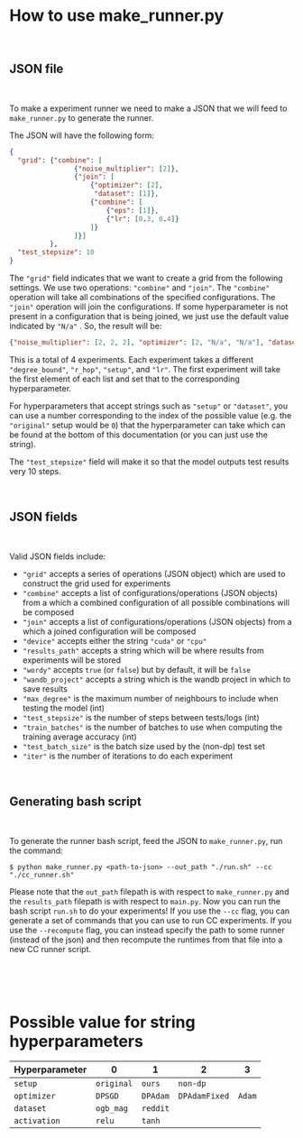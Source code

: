 # How to use make_runner.py

<br />

## JSON file

<br />

To make a experiment runner we need to make a JSON that we will feed to ```make_runner.py``` to generate the runner.

The JSON will have the following form:

```json
{
  "grid": {"combine": [
                {"noise_multiplier": [2]},
                {"join": [
                    {"optimizer": [2],
                     "dataset": [1]},
                    {"combine": [
                        {"eps": [1]},
                        {"lr": [0.3, 0.4]}
                    ]}
                ]}]
          },
  "test_stepsize": 10
}
```

The ```"grid"``` field indicates that we want to create a grid from the following settings. We use two operations: ```"combine"``` and ```"join"```. The ```"combine"``` operation will take all combinations of the specified configurations. The ```"join"``` operation will join the configurations. If some hyperparameter is not present in a configuration that is being joined, we just use the default value indicated by ```"N/a"``` . So, the result will be:

```json
{"noise_multiplier": [2, 2, 2], "optimizer": [2, "N/a", "N/a"], "dataset": [1, "N/a", "N/a"], "eps": ["N/a", 1, 1], "lr": ["N/a", 0.3, 0.4]}
```

This is a total of 4 experiments. Each experiment takes a different ```"degree_bound"```, ```"r_hop"```, ```"setup"```, and ```"lr"```. The first experiment will take the first element of each list and set that to the corresponding hyperparameter. 

For hyperparameters that accept strings such as ```"setup"``` or ```"dataset"```, you can use a number corresponding to the index of the possible value (e.g. the ```"original"``` setup would be ```0```) that the hyperparameter can take which can be found at the bottom of this documentation (or you can just use the string).

The ```"test_stepsize"``` field will make it so that the model outputs test results very 10 steps.

<br />

## JSON fields

<br />

Valid JSON fields include:
 - ```"grid"``` accepts a series of operations (JSON object) which are used to construct the grid used for experiments
 - ```"combine"``` accepts a list of configurations/operations (JSON objects) from a which a combined configuration of all possible combinations will be composed
 - ```"join"``` accepts a list of configurations/operations (JSON objects) from a which a joined configuration will be composed
 - ```"device"``` accepts either the string ```"cuda"``` or ```"cpu"```
 - ```"results_path"``` accepts a string which will be where results from experiments will be stored
 - ```"wordy"``` accepts ```true``` (or ```false```) but by default, it will be ```false```
 - ```"wandb_project"``` accepts a string which is the wandb project in which to save results
 - ```"max_degree"``` is the maximum number of neighbours to include when testing the model (int)
 - ```"test_stepsize"``` is the number of steps between tests/logs (int)
 - ```"train_batches"``` is the number of batches to use when computing the training average accuracy (int)
 - ```"test_batch_size"``` is the batch size used by the (non-dp) test set
 - ```"iter"``` is the number of iterations to do each experiment


<br />

## Generating bash script

<br />

To generate the runner bash script, feed the JSON to ```make_runner.py```, run the command:

```$ python make_runner.py <path-to-json> --out_path "./run.sh" --cc "./cc_runner.sh"```

Please note that the ```out_path``` filepath is with respect to ```make_runner.py``` and the ```results_path``` filepath is with respect to ```main.py```. Now you can run the bash script ```run.sh``` to do your experiments! If you use the ```--cc``` flag, you can generate a set of commands that you can use to run CC experiments. If you use the ```--recompute``` flag, you can instead specify the path to some runner (instead of the json) and then recompute the runtimes from that file into a new CC runner script.

<br />
<br />
<br />

# Possible value for string hyperparameters

| Hyperparameter  | 0              | 1            | 2                 | 3          |
|-----------------|----------------|--------------|-------------------|------------|
| ```setup```     | ```original``` | ```ours```   | ```non-dp```      |            |
| ```optimizer``` | ```DPSGD```    | ```DPAdam``` | ```DPAdamFixed``` | ```Adam``` |
| ```dataset```   | ```ogb_mag```  | ```reddit``` |                   |            |
| ```activation```| ```relu```     | ```tanh```   |                   |            |

